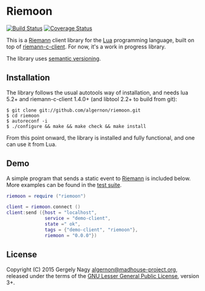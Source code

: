Riemoon
=======

[![Build Status](https://img.shields.io/travis/algernon/riemoon/master.svg?style=flat-square)](https://travis-ci.org/algernon/riemoon)
[![Coverage Status](https://img.shields.io/coveralls/algernon/riemoon.svg?style=flat-square)](https://coveralls.io/r/algernon/riemoon)

This is a [Riemann][riemann] client library for the [Lua][lua]
programming language, built on top of [riemann-c-client][rcc]. For
now, it's a work in progress library.

 [riemann]: http://riemann.io/
 [lua]: http://lua.org/
 [rcc]: https://github.com/algernon/riemann-c-client

The library uses [semantic versioning][semver].

 [semver]: http://semver.org/

Installation
------------

The library follows the usual autotools way of installation, and needs
lua 5.2+ and riemann-c-client 1.4.0+ (and libtool 2.2+ to build from
git):

    $ git clone git://github.com/algernon/riemoon.git
    $ cd riemoon
    $ autoreconf -i
    $ ./configure && make && make check && make install

From this point onward, the library is installed and fully functional,
and one can use it from Lua.

Demo
----

A simple program that sends a static event to [Riemann][riemann] is
included below. More examples can be found in the [test suite][tests].

 [tests]: https://github.com/algernon/riemoon/tree/master/tests

```lua
riemoon = require ("riemoon")

client = riemoon.connect ()
client:send ({host = "localhost",
              service = "demo-client",
              state =" ok",
              tags = {"demo-client", "riemoon"},
              riemoon = "0.0.0"})
```

License
-------

Copyright (C) 2015 Gergely Nagy <algernon@madhouse-project.org>,
released under the terms of the
[GNU Lesser General Public License][lgpl], version 3+.

 [lgpl]: http://www.gnu.org/licenses/lgpl.html
